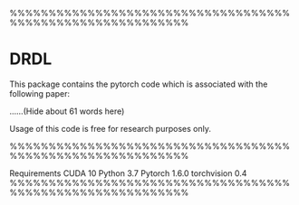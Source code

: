 %%%%%%%%%%%%%%%%%%%%%%%%%%%%%%%%%%%%%%%%%%%%%%%%%%%%%%%%%%%
# DRDL

This package contains the pytorch code which is associated with the following paper: 

……(Hide about 61 words here)

Usage of this code is free for research purposes only. 

%%%%%%%%%%%%%%%%%%%%%%%%%%%%%%%%%%%%%%%%%%%%%%%%%%%%%%%%%%%

Requirements
    CUDA  10
    Python  3.7
    Pytorch  1.6.0
    torchvision  0.4
%%%%%%%%%%%%%%%%%%%%%%%%%%%%%%%%%%%%%%%%%%%%%%%%%%%%%%%%%%%
